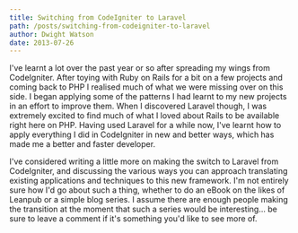 ```yaml
---
title: Switching from CodeIgniter to Laravel
path: /posts/switching-from-codeigniter-to-laravel
author: Dwight Watson
date: 2013-07-26
---
```


I've learnt a lot over the past year or so after spreading my wings from CodeIgniter. After toying with Ruby on Rails for a bit on a few projects and coming back to PHP I realised much of what we were missing over on this side. I began applying some of the patterns I had learnt to my new projects in an effort to improve them. When I discovered Laravel though, I was extremely excited to find much of what I loved about Rails to be available right here on PHP. Having used Laravel for a while now, I've learnt how to apply everything I did in CodeIgniter in new and better ways, which has made me a better and faster developer.

I've considered writing a little more on making the switch to Laravel from CodeIgniter, and discussing the various ways you can approach translating existing applications and techniques to this new framework. I'm not entirely sure how I'd go about such a thing, whether to do an eBook on the likes of Leanpub or a simple blog series. I assume there are enough people making the transition at the moment that such a series would be interesting... be sure to leave a comment if it's something you'd like to see more of.
